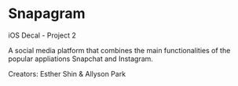 # Snapagram
iOS Decal - Project 2

A social media platform that combines the main functionalities
of the popular appliations Snapchat and Instagram.

Creators: Esther Shin & Allyson Park
